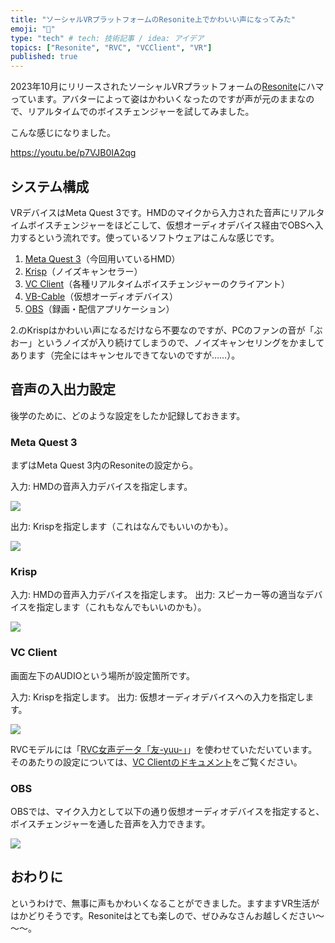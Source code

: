 ```yaml
---
title: "ソーシャルVRプラットフォームのResonite上でかわいい声になってみた"
emoji: "💭"
type: "tech" # tech: 技術記事 / idea: アイデア
topics: ["Resonite", "RVC", "VCClient", "VR"]
published: true
---
```


2023年10月にリリースされたソーシャルVRプラットフォームの[Resonite](https://store.steampowered.com/app/2519830/Resonite/?l=japanese)にハマっています。アバターによって姿はかわいくなったのですが声が元のままなので、リアルタイムでのボイスチェンジャーを試してみました。

こんな感じになりました。

https://youtu.be/p7VJB0IA2qg

## システム構成

VRデバイスはMeta Quest 3です。HMDのマイクから入力された音声にリアルタイムボイスチェンジャーをほどこして、仮想オーディオデバイス経由でOBSへ入力するという流れです。使っているソフトウェアはこんな感じです。

1. [Meta Quest 3](https://www.meta.com/jp/quest/quest-3/)（今回用いているHMD）
2. [Krisp](https://krisp.ai/)（ノイズキャンセラー）
3. [VC Client](https://github.com/w-okada/voice-changer)（各種リアルタイムボイスチェンジャーのクライアント）
4. [VB-Cable](https://vb-audio.com/Cable/)（仮想オーディオデバイス）
5. [OBS](https://obsproject.com/ja)（録画・配信アプリケーション）

2.のKrispはかわいい声になるだけなら不要なのですが、PCのファンの音が「ぶおー」というノイズが入り続けてしまうので、ノイズキャンセリングをかましてあります（完全にはキャンセルできてないのですが……）。

## 音声の入出力設定

後学のために、どのような設定をしたか記録しておきます。

### Meta Quest 3

まずはMeta Quest 3内のResoniteの設定から。

入力: HMDの音声入力デバイスを指定します。

![](https://storage.googleapis.com/zenn-user-upload/4a0cbd3c63dd-20231118.jpg)

出力: Krispを指定します（これはなんでもいいのかも）。

![](https://storage.googleapis.com/zenn-user-upload/816f6e87422c-20231118.jpg)

### Krisp

入力: HMDの音声入力デバイスを指定します。
出力: スピーカー等の適当なデバイスを指定します（これもなんでもいいのかも）。

![](https://storage.googleapis.com/zenn-user-upload/051f470be283-20231118.png)


### VC Client

画面左下のAUDIOという場所が設定箇所です。

入力: Krispを指定します。
出力: 仮想オーディオデバイスへの入力を指定します。

![](https://storage.googleapis.com/zenn-user-upload/870192ce8627-20231118.png)

RVCモデルには「[RVC女声データ「友-yuu-」](https://booth.pm/ja/items/4702385)」を使わせていただいています。そのあたりの設定については、[VC Clientのドキュメント](https://github.com/w-okada/voice-changer/blob/master/tutorials/tutorial_rvc_ja_latest.md)をご覧ください。

### OBS

OBSでは、マイク入力として以下の通り仮想オーディオデバイスを指定すると、ボイスチェンジャーを通した音声を入力できます。

![](https://storage.googleapis.com/zenn-user-upload/b127dec61480-20231118.png)

## おわりに

というわけで、無事に声もかわいくなることができました。ますますVR生活がはかどりそうです。Resoniteはとても楽しので、ぜひみなさんお越しください～～～。
